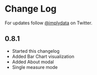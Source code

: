 # Change Log

For updates follow [@implydata](https://twitter.com/implydata) on Twitter.

## 0.8.1

- Started this changelog
- Added Bar Chart visualization
- Added About modal
- Single measure mode
